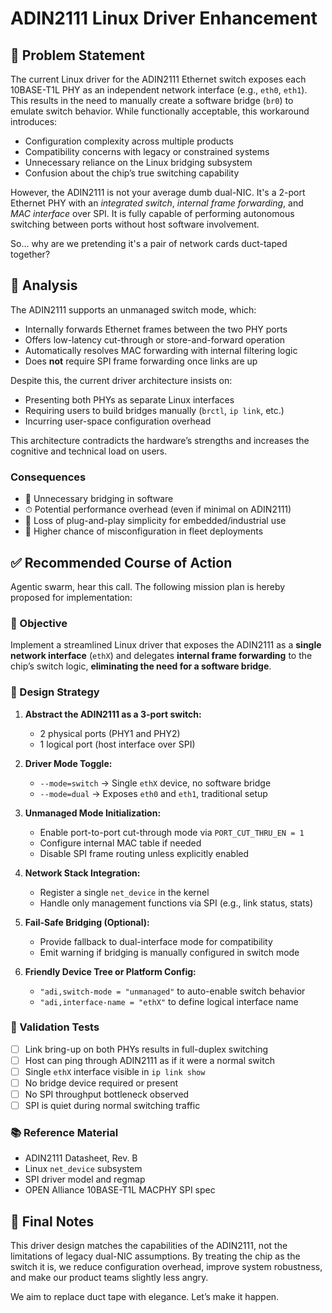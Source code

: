 # ADIN2111 Linux Driver Enhancement

## 🧠 Problem Statement

The current Linux driver for the ADIN2111 Ethernet switch exposes each 10BASE-T1L PHY as an independent network interface (e.g., `eth0`, `eth1`). This results in the need to manually create a software bridge (`br0`) to emulate switch behavior. While functionally acceptable, this workaround introduces:

- Configuration complexity across multiple products
- Compatibility concerns with legacy or constrained systems
- Unnecessary reliance on the Linux bridging subsystem
- Confusion about the chip’s true switching capability

However, the ADIN2111 is not your average dumb dual-NIC. It's a 2-port Ethernet PHY with an *integrated switch*, *internal frame forwarding*, and *MAC interface* over SPI. It is fully capable of performing autonomous switching between ports without host software involvement.

So... why are we pretending it's a pair of network cards duct-taped together?

## 🔬 Analysis

The ADIN2111 supports an unmanaged switch mode, which:
- Internally forwards Ethernet frames between the two PHY ports
- Offers low-latency cut-through or store-and-forward operation
- Automatically resolves MAC forwarding with internal filtering logic
- Does **not** require SPI frame forwarding once links are up

Despite this, the current driver architecture insists on:
- Presenting both PHYs as separate Linux interfaces
- Requiring users to build bridges manually (`brctl`, `ip link`, etc.)
- Incurring user-space configuration overhead

This architecture contradicts the hardware’s strengths and increases the cognitive and technical load on users.

### Consequences
- 🧩 Unnecessary bridging in software
- ⏱ Potential performance overhead (even if minimal on ADIN2111)
- 🧼 Loss of plug-and-play simplicity for embedded/industrial use
- 🧨 Higher chance of misconfiguration in fleet deployments

## ✅ Recommended Course of Action

Agentic swarm, hear this call. The following mission plan is hereby proposed for implementation:

### 🎯 Objective

Implement a streamlined Linux driver that exposes the ADIN2111 as a **single network interface** (`ethX`) and delegates **internal frame forwarding** to the chip’s switch logic, **eliminating the need for a software bridge**.

### 📐 Design Strategy

1. **Abstract the ADIN2111 as a 3-port switch:**
   - 2 physical ports (PHY1 and PHY2)
   - 1 logical port (host interface over SPI)

2. **Driver Mode Toggle:**
   - `--mode=switch` → Single `ethX` device, no software bridge
   - `--mode=dual` → Exposes `eth0` and `eth1`, traditional setup

3. **Unmanaged Mode Initialization:**
   - Enable port-to-port cut-through mode via `PORT_CUT_THRU_EN = 1`
   - Configure internal MAC table if needed
   - Disable SPI frame routing unless explicitly enabled

4. **Network Stack Integration:**
   - Register a single `net_device` in the kernel
   - Handle only management functions via SPI (e.g., link status, stats)

5. **Fail-Safe Bridging (Optional):**
   - Provide fallback to dual-interface mode for compatibility
   - Emit warning if bridging is manually configured in switch mode

6. **Friendly Device Tree or Platform Config:**
   - `"adi,switch-mode = "unmanaged"` to auto-enable switch behavior
   - `"adi,interface-name = "ethX"` to define logical interface name

### 🧪 Validation Tests

- [ ] Link bring-up on both PHYs results in full-duplex switching
- [ ] Host can ping through ADIN2111 as if it were a normal switch
- [ ] Single `ethX` interface visible in `ip link show`
- [ ] No bridge device required or present
- [ ] No SPI throughput bottleneck observed
- [ ] SPI is quiet during normal switching traffic

### 📚 Reference Material

- ADIN2111 Datasheet, Rev. B
- Linux `net_device` subsystem
- SPI driver model and regmap
- OPEN Alliance 10BASE-T1L MACPHY SPI spec

## 🦾 Final Notes

This driver design matches the capabilities of the ADIN2111, not the limitations of legacy dual-NIC assumptions. By treating the chip as the switch it is, we reduce configuration overhead, improve system robustness, and make our product teams slightly less angry.

We aim to replace duct tape with elegance. Let’s make it happen.
